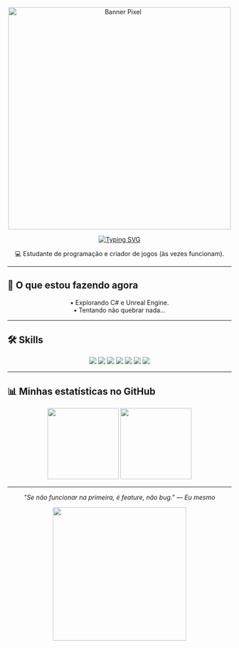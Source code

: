 <p align="center">
  <img src="https://i.imgur.com/Zg8kO8Q.gif" alt="Banner Pixel" width="500"/>
</p>

<p align="center">
  <a href="https://git.io/typing-svg">
    <img src="https://readme-typing-svg.herokuapp.com?font=Fira+Code&pause=1000&color=F75C7E&center=true&vCenter=true&width=435&lines=%F0%9F%91%8B+Opa%2C+eu+sou+o+Adriel!" alt="Typing SVG" />
  </a>
</p>

<p align="center">
  💻 Estudante de programação e criador de jogos (às vezes funcionam).
</p>

---

## 🚀 O que estou fazendo agora
<p align="center">
  • Explorando C# e Unreal Engine.<br>
  • Tentando não quebrar nada...
</p>

---

## 🛠 Skills
<p align="center">
  <img src="https://img.shields.io/badge/C%23-white?style=for-the-badge" />
  <img src="https://img.shields.io/badge/Unity-100000?style=for-the-badge&logo=unity&logoColor=white" />
  <img src="https://img.shields.io/badge/Blender-F5792A?style=for-the-badge&logo=blender&logoColor=white" />
  <img src="https://img.shields.io/badge/Java-ED8B00?style=for-the-badge&logo=openjdk&logoColor=white" />
  <img src="https://img.shields.io/badge/JavaScript-F7DF1E?style=for-the-badge&logo=javascript&logoColor=black" />
  <img src="https://img.shields.io/badge/HTML5-E34F26?style=for-the-badge&logo=html5&logoColor=white" />
  <img src="https://img.shields.io/badge/CSS-1572B6?style=for-the-badge&logo=css3&logoColor=white" />
</p>

---

## 📊 Minhas estatísticas no GitHub
<p align="center">
  <img src="https://github-readme-stats.vercel.app/api?username=Adriel827&show_icons=true&theme=radical" height="160" />
  <img src="https://github-readme-stats.vercel.app/api/top-langs/?username=Adriel827&layout=compact&theme=radical" height="160" />
</p>

---

<p align="center">
  <em>"Se não funcionar na primeira, é feature, não bug." — Eu mesmo</em>
</p>
<p align="center">
  <img src="https://media.giphy.com/media/26tn33aiTi1jkl6H6/giphy.gif" width="300"/>
</p>
